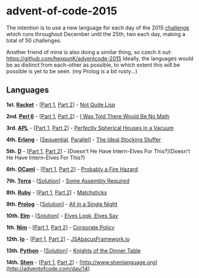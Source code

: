 # advent-of-code-2015
The intention is to use a new language for each day of the 2015 [challenge](http://adventofcode.com/) which runs throughout December until the 25th, two each day, making a total of 50 challenges.

Another friend of mine is also doing a similar thing, so czech it out: https://github.com/hexpunK/adventcode-2015
Ideally, the languages would be as distinct from each-other as possible, to which extent this will be possible is yet to be seen. (my Prolog is a bit rusty...)

## Languages
**1st. [Racket](http://www.racket-lang.org/)** - [[Part 1](1-1.rkt), [Part 2](1-2.rkt)] - [Not Quite Lisp](http://adventofcode.com/day/1)

**2nd. [Perl 6](https://perl6.org/)** - [[Part 1](2-1.pl6), [Part 2](2-2.pl6)] - [I Was Told There Would Be No Math](http://adventofcode.com/day/2)

**3rd. [APL](https://www.gnu.org/software/apl/)** - [[Part 1](3-1.apl), [Part 2](3-2.apl)] - [Perfectly Spherical Houses in a Vacuum](http://adventofcode.com/day/3)

**4th. [Erlang](www.erlang.org)** - [[Sequential](four.erl), [Parallel](four_par.erl)] - [The Ideal Stocking Stuffer](http://adventofcode.com/day/4)

**5th. [D](http://dlang.org/)** - [[Part 1](5-1.d), [Part 2](5-2.d)] - [Doesn't He Have Intern-Elves For This?](Doesn't He Have Intern-Elves For This?)

**6th. [OCaml](https://ocaml.org/)** - [[Part 1](6-1.ml), [Part 2](6-2.ml)] - [Probably a Fire Hazard](http://adventofcode.com/day/6)

**7th. [Terra](http://terralang.org/)** - [[Solution](7.t)] - [Some Assembly Required](http://adventofcode.com/day/7)

**8th. [Ruby](https://www.ruby-lang.org/en/)** - [[Part 1](8-1.rb), [Part 2](8-2.rb)] - [Matchsticks](http://adventofcode.com/day/8)

**9th. [Prolog](http://www.swi-prolog.org/)** - [[Solution](9.pl)] - [All in a Single Night](http://adventofcode.com/day/9)

**10th. [Elm](http://elm-lang.org/)** - [[Solution](10.elm)] - [Elves Look, Elves Say](http://adventofcode.com/day/10)

**1th. [Nim](http://nim-lang.org/)** - [[Part 1](11-1.nim), [Part 2](11-2.nim)] - [Corporate Policy](http://adventofcode.com/day/11)

**12th. [Io](http://iolanguage.org)** - [[Part 1](12-1.io), [Part 2](12-2.io)] - [JSAbacusFramework.io](http://adventofcode.com/day/12)

**13th. [Python](https://www.python.org/)** - [[Solution](13.py)] - [Knights of the Dinner Table](http://adventofcode.com/day/13)

**14th. [Shen](http://www.shenlanguage.org)** - [[Part 1](14-1.shen), [Part 2](14-2.shen)] - [http://www.shenlanguage.org](http://adventofcode.com/day/14)
